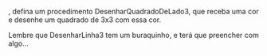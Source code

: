 , defina um procedimento DesenharQuadradoDeLado3, que receba uma cor e desenhe um quadrado de 3x3 com essa cor.

Lembre que DesenharLinha3 tem um buraquinho, e terá que preencher com algo...

